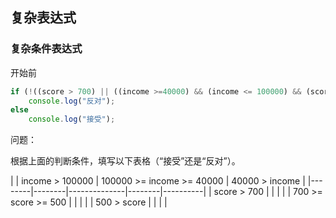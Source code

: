 

## 复杂表达式

### 复杂条件表达式

开始前

```js
if (!((score > 700) || ((income >=40000) && (income <= 100000) && (score > 500)) || (income > 100000)))
	console.log("反对");
else
	console.log("接受");
```

问题：

根据上面的判断条件，填写以下表格（“接受”还是“反对”）。

| 		 |  income > 100000  | 100000 >= income >= 40000 | 40000 > income  |
|--------|--------|--------------|--------|----------|
| score > 700  | 	  |        |     |
| 700 >= score >= 500  | 	  |        |     |
| 500 > score  | 	  |        |     |



